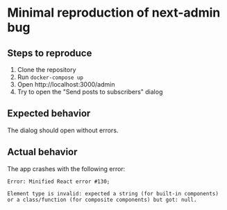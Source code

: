 # Minimal reproduction of next-admin bug

## Steps to reproduce

1. Clone the repository
2. Run `docker-compose up`
3. Open http://localhost:3000/admin
4. Try to open the "Send posts to subscribers" dialog

## Expected behavior

The dialog should open without errors.

## Actual behavior

The app crashes with the following error:

```
Error: Minified React error #130;

Element type is invalid: expected a string (for built-in components) or a class/function (for composite components) but got: null.
```


